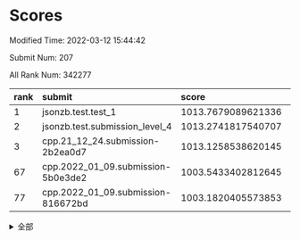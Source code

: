 # Scores

Modified Time: 2022-03-12 15:44:42

Submit Num: 207

All Rank Num: 342277

| rank |               submit               |       score        |       sigma        | pk_num |
| :--- | :--------------------------------- | :----------------- | :----------------- | :----- |
| 1    | jsonzb.test.test_1                 | 1013.7679089621336 | 0.7990103982435629 | 6616   |
| 2    | jsonzb.test.submission_level_4     | 1013.2741817540707 | 0.8124549332519101 | 6615   |
| 3    | cpp.21_12_24.submission-2b2ea0d7   | 1013.1258538620145 | 0.7915544850272316 | 6624   |
| 67   | cpp.2022_01_09.submission-5b0e3de2 | 1003.5433402812645 | 0.7094338222521812 | 6615   |
| 77   | cpp.2022_01_09.submission-816672bd | 1003.1820405573853 | 0.7106193147436142 | 6613   |


<details>
<summary>全部</summary>

| rank |                 submit                 |       score        |       sigma        | pk_num |
| :--- | :------------------------------------- | :----------------- | :----------------- | :----- |
| 1    | jsonzb.test.test_1                     | 1013.7679089621336 | 0.7990103982435629 | 6616   |
| 2    | jsonzb.test.submission_level_4         | 1013.2741817540707 | 0.8124549332519101 | 6615   |
| 3    | cpp.21_12_24.submission-2b2ea0d7       | 1013.1258538620145 | 0.7915544850272316 | 6624   |
| 4    | gobigger.level_3.submission_level_3_5  | 1012.5297799881763 | 0.7823271997273643 | 6611   |
| 5    | gobigger.level_3.submission_level_3_27 | 1011.3962309540557 | 0.7870951668449722 | 6612   |
| 6    | gobigger.level_3.submission_level_3_36 | 1011.3786892365409 | 0.7731278010607667 | 6614   |
| 7    | gobigger.level_3.submission_level_3_18 | 1011.298862581503  | 0.7643470146475331 | 6610   |
| 8    | gobigger.level_3.submission_level_3_2  | 1011.2689619450774 | 0.7505955901946835 | 6613   |
| 9    | gobigger.level_3.submission_level_3_3  | 1011.107488494419  | 0.7630781129859378 | 6615   |
| 10   | gobigger.level_3.submission_level_3_19 | 1010.9808370669328 | 0.7751285873649179 | 6612   |
| 11   | gobigger.level_3.submission_level_3_10 | 1010.8364066804903 | 0.760450304925848  | 6611   |
| 12   | gobigger.level_3.submission_level_3_7  | 1010.778664286982  | 0.7751231952061121 | 6612   |
| 13   | gobigger.level_3.submission_level_3_46 | 1010.7562585993044 | 0.7523418782362518 | 6606   |
| 14   | gobigger.level_3.submission_level_3_32 | 1010.7476875145719 | 0.7616535073482603 | 6619   |
| 15   | gobigger.level_3.submission_level_3_24 | 1010.7399709524614 | 0.7747764482219115 | 6615   |
| 16   | gobigger.level_3.submission_level_3_6  | 1010.7036235709661 | 0.7690818289561819 | 6619   |
| 17   | gobigger.level_3.submission_level_3_9  | 1010.691463292922  | 0.7381645880270843 | 6611   |
| 18   | gobigger.level_3.submission_level_3_48 | 1010.6215180573458 | 0.7694811872418964 | 6614   |
| 19   | gobigger.level_3.submission_level_3_42 | 1010.6182463205387 | 0.7814760336133124 | 6606   |
| 20   | gobigger.level_3.submission_level_3_16 | 1010.60191313697   | 0.7654806178913414 | 6615   |
| 21   | gobigger.level_3.submission_level_3_14 | 1010.4936468369513 | 0.7683822540443394 | 6615   |
| 22   | gobigger.level_3.submission_level_3_21 | 1010.4498542780268 | 0.775072941939772  | 6617   |
| 23   | gobigger.level_3.submission_level_3_41 | 1010.3824013134022 | 0.7821195602476051 | 6616   |
| 24   | gobigger.level_3.submission_level_3_23 | 1010.3073236392049 | 0.7674928848596879 | 6615   |
| 25   | gobigger.level_3.submission_level_3_30 | 1010.216425450435  | 0.7675510466756809 | 6621   |
| 26   | gobigger.level_3.submission_level_3_47 | 1010.0818609686477 | 0.7369072370012729 | 6615   |
| 27   | gobigger.level_3.submission_level_3_34 | 1009.9964241424528 | 0.7486297219781975 | 6612   |
| 28   | gobigger.level_3.submission_level_3_13 | 1009.9392253252602 | 0.7508009741869653 | 6612   |
| 29   | gobigger.level_3.submission_level_3_39 | 1009.9045272388934 | 0.7778727278710703 | 6616   |
| 30   | gobigger.level_3.submission_level_3_45 | 1009.8330396749046 | 0.7714574218585718 | 6613   |
| 31   | gobigger.level_3.submission_level_3_20 | 1009.8163051055246 | 0.763222952611892  | 6618   |
| 32   | gobigger.level_3.submission_level_3_22 | 1009.7384158855743 | 0.7538759207496303 | 6613   |
| 33   | gobigger.level_3.submission_level_3_15 | 1009.7026691884464 | 0.7511127310567968 | 6614   |
| 34   | gobigger.level_3.submission_level_3_25 | 1009.6361817472033 | 0.7498969495127985 | 6609   |
| 35   | gobigger.level_3.submission_level_3_11 | 1009.5924623725189 | 0.7568633003132835 | 6610   |
| 36   | gobigger.level_3.submission_level_3_49 | 1009.5888793470117 | 0.7592321987168811 | 6616   |
| 37   | gobigger.level_3.submission_level_3_17 | 1009.5840950814883 | 0.7408107869761132 | 6616   |
| 38   | gobigger.level_3.submission_level_3_0  | 1009.5709756725963 | 0.7498517235850831 | 6612   |
| 39   | gobigger.level_3.submission_level_3_4  | 1009.5287409134891 | 0.7526475502112191 | 6611   |
| 40   | gobigger.level_3.submission_level_3_1  | 1009.5007566202443 | 0.7502831924188115 | 6612   |
| 41   | gobigger.level_3.submission_level_3_37 | 1009.4877242853669 | 0.7850770460677798 | 6615   |
| 42   | gobigger.level_3.submission_level_3_29 | 1009.4504869350728 | 0.7634809819696132 | 6618   |
| 43   | gobigger.level_3.submission_level_3_26 | 1009.4195426848353 | 0.7455699581501265 | 6614   |
| 44   | gobigger.level_3.submission_level_3_43 | 1009.3741694510825 | 0.771119221267195  | 6614   |
| 45   | gobigger.level_3.submission_level_3_35 | 1009.3668361813075 | 0.7294617764222875 | 6615   |
| 46   | gobigger.level_3.submission_level_3_28 | 1009.3454820929683 | 0.7424695504253965 | 6616   |
| 47   | gobigger.level_3.submission_level_3_31 | 1009.323944441729  | 0.75722546494512   | 6613   |
| 48   | gobigger.level_3.submission_level_3_38 | 1009.2746982698895 | 0.7270397144209456 | 6611   |
| 49   | gobigger.level_3.submission_level_3_8  | 1009.2250461841346 | 0.7444408161167428 | 6613   |
| 50   | gobigger.level_3.submission_level_3_44 | 1008.5925627541978 | 0.7589185709248463 | 6617   |
| 51   | gobigger.level_3.submission_level_3_12 | 1008.4428199330654 | 0.7493464483393034 | 6613   |
| 52   | gobigger.level_3.submission_level_3_33 | 1008.3748011368142 | 0.752820665745911  | 6613   |
| 53   | gobigger.level_3.submission_level_3_40 | 1008.3372501201738 | 0.7587116125032543 | 6619   |
| 54   | gobigger.level_1.submission_level_1_29 | 1005.0479809898555 | 0.7380756012734679 | 6606   |
| 55   | gobigger.level_1.submission_level_1_37 | 1004.4433029664951 | 0.7053796020418982 | 6616   |
| 56   | gobigger.level_1.submission_level_1_31 | 1004.4317139329515 | 0.7071282288596978 | 6615   |
| 57   | gobigger.level_1.submission_level_1_3  | 1004.2391771920949 | 0.718801324775775  | 6615   |
| 58   | gobigger.level_1.submission_level_1_1  | 1003.872758945803  | 0.7214322628855361 | 6612   |
| 59   | gobigger.level_1.submission_level_1_48 | 1003.8592783295769 | 0.7186516093066695 | 6616   |
| 60   | gobigger.level_1.submission_level_1_13 | 1003.8449991743097 | 0.7168260319731917 | 6615   |
| 61   | gobigger.level_1.submission_level_1_39 | 1003.7433007677603 | 0.7156064891233195 | 6618   |
| 62   | gobigger.level_1.submission_level_1_19 | 1003.7345109624795 | 0.7221928418768565 | 6616   |
| 63   | gobigger.level_1.submission_level_1_35 | 1003.7232835281624 | 0.7031328329005738 | 6615   |
| 64   | gobigger.level_1.submission_level_1_16 | 1003.6831774224654 | 0.7202166882794051 | 6617   |
| 65   | gobigger.level_1.submission_level_1_28 | 1003.6439429068737 | 0.7248557713160569 | 6609   |
| 66   | gobigger.level_1.submission_level_1_45 | 1003.6268044547256 | 0.7049161360898789 | 6614   |
| 67   | cpp.2022_01_09.submission-5b0e3de2     | 1003.5433402812645 | 0.7094338222521812 | 6615   |
| 68   | gobigger.level_1.submission_level_1_49 | 1003.5230139740567 | 0.729246748452502  | 6614   |
| 69   | gobigger.level_1.submission_level_1_47 | 1003.5126910692105 | 0.712799361840006  | 6613   |
| 70   | gobigger.level_1.submission_level_1_34 | 1003.4915322408866 | 0.7161880728470726 | 6613   |
| 71   | gobigger.level_1.submission_level_1_0  | 1003.3947533080408 | 0.7169998437339521 | 6615   |
| 72   | gobigger.level_1.submission_level_1_8  | 1003.3339674435965 | 0.717929413758544  | 6620   |
| 73   | gobigger.level_1.submission_level_1_17 | 1003.3263645606115 | 0.7174245502649086 | 6612   |
| 74   | gobigger.level_1.submission_level_1_11 | 1003.291994157655  | 0.7227560613051011 | 6610   |
| 75   | gobigger.level_1.submission_level_1_2  | 1003.241744547778  | 0.7079380664840506 | 6616   |
| 76   | gobigger.level_1.submission_level_1_44 | 1003.2181912240901 | 0.7063992055324891 | 6614   |
| 77   | cpp.2022_01_09.submission-816672bd     | 1003.1820405573853 | 0.7106193147436142 | 6613   |
| 78   | gobigger.level_1.submission_level_1_24 | 1003.1126157919355 | 0.722650021657031  | 6616   |
| 79   | gobigger.level_1.submission_level_1_30 | 1003.1109230566375 | 0.7271495788712247 | 6617   |
| 80   | gobigger.level_1.submission_level_1_46 | 1003.0985751484975 | 0.7201105624846762 | 6611   |
| 81   | gobigger.level_1.submission_level_1_6  | 1003.0876435182728 | 0.7230310749373162 | 6615   |
| 82   | gobigger.level_1.submission_level_1_41 | 1003.0475439650894 | 0.7125452982499222 | 6619   |
| 83   | gobigger.level_1.submission_level_1_36 | 1003.0005903848016 | 0.7098449909322215 | 6617   |
| 84   | gobigger.level_1.submission_level_1_21 | 1002.9875354121441 | 0.7116580577929995 | 6613   |
| 85   | gobigger.level_1.submission_level_1_14 | 1002.9477499149006 | 0.7130712697502999 | 6613   |
| 86   | gobigger.level_1.submission_level_1_33 | 1002.9073982852121 | 0.7157557132969334 | 6617   |
| 87   | gobigger.level_1.submission_level_1_43 | 1002.887678404164  | 0.7260731665101727 | 6616   |
| 88   | gobigger.level_1.submission_level_1_22 | 1002.78467832217   | 0.7065161734472237 | 6614   |
| 89   | gobigger.level_1.submission_level_1_27 | 1002.7552965389092 | 0.7077160877730794 | 6616   |
| 90   | gobigger.level_1.submission_level_1_5  | 1002.7180569034341 | 0.7173089413974671 | 6614   |
| 91   | gobigger.level_1.submission_level_1_26 | 1002.6878829880112 | 0.7091253507877124 | 6614   |
| 92   | gobigger.level_1.submission_level_1_25 | 1002.6608203603449 | 0.7164976543606713 | 6620   |
| 93   | gobigger.level_1.submission_level_1_9  | 1002.6461229923617 | 0.7045846031561764 | 6611   |
| 94   | gobigger.level_1.submission_level_1_42 | 1002.5931867424472 | 0.7156085209480105 | 6611   |
| 95   | gobigger.level_1.submission_level_1_7  | 1002.548819022528  | 0.6960607046175938 | 6621   |
| 96   | gobigger.level_1.submission_level_1_23 | 1002.4781442097808 | 0.7098281299011517 | 6616   |
| 97   | gobigger.level_1.submission_level_1_4  | 1002.4311344582679 | 0.7054061111963641 | 6614   |
| 98   | gobigger.level_1.submission_level_1_40 | 1002.3730338215285 | 0.7184872679411239 | 6614   |
| 99   | gobigger.level_1.submission_level_1_18 | 1002.3537238064922 | 0.713919435728798  | 6612   |
| 100  | gobigger.level_1.submission_level_1_32 | 1002.316573923319  | 0.7165445165602504 | 6616   |
| 101  | gobigger.level_1.submission_level_1_10 | 1002.2916928654043 | 0.7178604553508335 | 6617   |
| 102  | gobigger.level_1.submission_level_1_15 | 1002.2424894746918 | 0.709737813035727  | 6611   |
| 103  | gobigger.level_1.submission_level_1_12 | 1002.0733848710186 | 0.7113740393061576 | 6616   |
| 104  | gobigger.level_1.submission_level_1_38 | 1002.0680858932562 | 0.7240905829061498 | 6608   |
| 105  | gobigger.level_1.submission_level_1_20 | 1001.9920109730648 | 0.7223428822160343 | 6611   |
| 106  | gobigger.random.submission_random_17   | 998.0682881940206  | 0.7054958837739471 | 6614   |
| 107  | gobigger.random.submission_random_35   | 997.6012435816921  | 0.7128199893517031 | 6615   |
| 108  | gobigger.random.submission_random_42   | 997.3132978911051  | 0.7169337979146081 | 6613   |
| 109  | gobigger.random.submission_random_15   | 997.302051132715   | 0.7035243270389838 | 6614   |
| 110  | gobigger.random.submission_random_39   | 997.150682912781   | 0.7175787547132951 | 6616   |
| 111  | gobigger.random.submission_random_11   | 997.0384241301997  | 0.7000285845711506 | 6611   |
| 112  | gobigger.random.submission_random_34   | 997.0307942082854  | 0.715852259819614  | 6615   |
| 113  | gobigger.random.submission_random_16   | 996.8604745987902  | 0.7085498167148321 | 6616   |
| 114  | gobigger.random.submission_random_41   | 996.8580270693859  | 0.7023285253784539 | 6615   |
| 115  | gobigger.random.submission_random_21   | 996.7626941464777  | 0.7190088559508728 | 6611   |
| 116  | gobigger.random.submission_random_9    | 996.7120777766795  | 0.696799325452548  | 6612   |
| 117  | gobigger.random.submission_random_25   | 996.6090735525224  | 0.7074165966258615 | 6613   |
| 118  | gobigger.random.submission_random_7    | 996.5541595874107  | 0.7065970515093394 | 6617   |
| 119  | gobigger.random.submission_random_43   | 996.4425195802778  | 0.7131474445880074 | 6617   |
| 120  | gobigger.random.submission_random_40   | 996.4379482368656  | 0.7003652113790289 | 6616   |
| 121  | gobigger.random.submission_random_31   | 996.4155086866956  | 0.7059165404780458 | 6609   |
| 122  | gobigger.random.submission_random_27   | 996.391183127191   | 0.7010767097133827 | 6610   |
| 123  | gobigger.random.submission_random_32   | 996.3494608289666  | 0.7192244636241434 | 6611   |
| 124  | gobigger.random.submission_random_38   | 996.3258070317703  | 0.7084207993647766 | 6613   |
| 125  | gobigger.random.submission_random_18   | 996.223327119593   | 0.7156456191790764 | 6615   |
| 126  | gobigger.random.submission_random_29   | 996.203773563236   | 0.7009452716250784 | 6612   |
| 127  | gobigger.random.submission_random_37   | 996.1172604960727  | 0.6994771735709905 | 6611   |
| 128  | gobigger.random.submission_random_44   | 996.0888119183387  | 0.7156023725700872 | 6612   |
| 129  | gobigger.random.submission_random_48   | 996.0048763609174  | 0.7128063276614827 | 6613   |
| 130  | gobigger.random.submission_random_20   | 996.0045781790337  | 0.7183248176102354 | 6613   |
| 131  | gobigger.random.submission_random_10   | 995.995605724558   | 0.7042816747526092 | 6610   |
| 132  | gobigger.random.submission_random_3    | 995.966633726217   | 0.7050592316832779 | 6618   |
| 133  | gobigger.random.submission_random_14   | 995.8358852489307  | 0.7133035632321703 | 6615   |
| 134  | gobigger.random.submission_random_4    | 995.8319340792905  | 0.7000354075019238 | 6609   |
| 135  | gobigger.random.submission_random_49   | 995.7684405911585  | 0.7236394837908605 | 6620   |
| 136  | gobigger.random.submission_random_6    | 995.7212994030397  | 0.7048841530989411 | 6611   |
| 137  | gobigger.random.submission_random_24   | 995.6968006487587  | 0.7075160070992849 | 6610   |
| 138  | gobigger.random.submission_random_28   | 995.6934501431489  | 0.7155571720999777 | 6612   |
| 139  | gobigger.random.submission_random_45   | 995.6656508034782  | 0.712245774963334  | 6614   |
| 140  | gobigger.random.submission_random_36   | 995.6421768069038  | 0.7055650464775323 | 6612   |
| 141  | gobigger.random.submission_random_33   | 995.6404568547703  | 0.7078245132866848 | 6611   |
| 142  | gobigger.random.submission_random_26   | 995.6081572934596  | 0.7225675794365958 | 6618   |
| 143  | gobigger.random.submission_random_2    | 995.5896156530733  | 0.7169646684996384 | 6610   |
| 144  | gobigger.random.submission_random_5    | 995.4547942839788  | 0.712625933776493  | 6615   |
| 145  | gobigger.random.submission_random_13   | 995.4453992336229  | 0.7154068464414937 | 6610   |
| 146  | gobigger.random.submission_random_12   | 995.2672942564797  | 0.7263719847913935 | 6613   |
| 147  | gobigger.random.submission_random_47   | 995.256152226094   | 0.7299472882669982 | 6611   |
| 148  | gobigger.random.submission_random_30   | 995.2560826359633  | 0.7001258124568848 | 6619   |
| 149  | gobigger.random.submission_random_8    | 995.2445479573329  | 0.7140402197174583 | 6614   |
| 150  | gobigger.random.submission_random_19   | 995.214678281087   | 0.6980716448262204 | 6614   |
| 151  | gobigger.random.submission_random_0    | 995.1576842734418  | 0.7208749135558526 | 6613   |
| 152  | gobigger.random.submission_random_23   | 995.067903323527   | 0.7179615712349292 | 6612   |
| 153  | gobigger.random.submission_random_1    | 994.9388620979361  | 0.7021436082429161 | 6621   |
| 154  | gobigger.random.submission_random_46   | 994.9090348597282  | 0.7137153999028614 | 6613   |
| 155  | gobigger.random.submission_random_22   | 994.6974636892064  | 0.6947628604641749 | 6606   |
| 156  | gobigger.level_2.submission_level_2_17 | 993.8859961989135  | 0.7448239816116672 | 6613   |
| 157  | gobigger.level_2.submission_level_2_45 | 993.8026661485293  | 0.7371780685353966 | 6613   |
| 158  | gobigger.level_2.submission_level_2_21 | 993.6147406241466  | 0.7159986345224383 | 6618   |
| 159  | gobigger.level_2.submission_level_2_14 | 993.5005603481433  | 0.7575104097422152 | 6615   |
| 160  | gobigger.level_2.submission_level_2_3  | 993.4667133001586  | 0.7202496411943581 | 6612   |
| 161  | gobigger.level_2.submission_level_2_0  | 993.1540071726347  | 0.7314023291676919 | 6615   |
| 162  | gobigger.level_2.submission_level_2_49 | 993.1041559311324  | 0.7520365133901931 | 6615   |
| 163  | gobigger.level_2.submission_level_2_25 | 993.0748545649285  | 0.7519110785656233 | 6613   |
| 164  | gobigger.level_2.submission_level_2_12 | 993.028453504657   | 0.7357730997698788 | 6613   |
| 165  | gobigger.level_2.submission_level_2_38 | 992.9988732727229  | 0.7175277485109912 | 6614   |
| 166  | gobigger.level_2.submission_level_2_33 | 992.985020723756   | 0.7386123885930996 | 6619   |
| 167  | gobigger.level_2.submission_level_2_24 | 992.939301225858   | 0.748054938208582  | 6611   |
| 168  | gobigger.level_2.submission_level_2_19 | 992.9387408820312  | 0.7464899732461725 | 6617   |
| 169  | gobigger.level_2.submission_level_2_43 | 992.8249887536267  | 0.7367529812950125 | 6613   |
| 170  | gobigger.level_2.submission_level_2_9  | 992.7517619177011  | 0.7593327530699546 | 6619   |
| 171  | gobigger.level_2.submission_level_2_2  | 992.7279274643886  | 0.7433591089446623 | 6617   |
| 172  | gobigger.level_2.submission_level_2_23 | 992.7072445117426  | 0.7452648896870812 | 6615   |
| 173  | gobigger.level_2.submission_level_2_47 | 992.7065806529808  | 0.7552998656818076 | 6613   |
| 174  | gobigger.level_2.submission_level_2_6  | 992.5181985174974  | 0.7393992962691879 | 6617   |
| 175  | gobigger.level_2.submission_level_2_35 | 992.517983964472   | 0.728266805502309  | 6611   |
| 176  | gobigger.level_2.submission_level_2_5  | 992.4204999698372  | 0.7511668674690695 | 6620   |
| 177  | gobigger.level_2.submission_level_2_10 | 992.4143616452739  | 0.7491037835122353 | 6610   |
| 178  | gobigger.level_2.submission_level_2_8  | 992.3943546960952  | 0.7590191646188534 | 6611   |
| 179  | gobigger.level_2.submission_level_2_16 | 992.3220618395468  | 0.7413008430998747 | 6613   |
| 180  | gobigger.level_2.submission_level_2_31 | 992.2516906362001  | 0.7492129148904899 | 6619   |
| 181  | gobigger.level_2.submission_level_2_48 | 992.1752100338009  | 0.7540360484024211 | 6619   |
| 182  | gobigger.level_2.submission_level_2_42 | 992.146051220599   | 0.7474246034765798 | 6610   |
| 183  | gobigger.level_2.submission_level_2_41 | 992.1321509835195  | 0.7465337712564377 | 6611   |
| 184  | gobigger.level_2.submission_level_2_4  | 992.1136183354289  | 0.7410909293290784 | 6616   |
| 185  | gobigger.level_2.submission_level_2_34 | 992.0170196831871  | 0.7429433493514317 | 6616   |
| 186  | gobigger.level_2.submission_level_2_15 | 991.8988959054129  | 0.7531682334834912 | 6614   |
| 187  | gobigger.level_2.submission_level_2_26 | 991.8737982468022  | 0.7440803878557141 | 6615   |
| 188  | gobigger.level_2.submission_level_2_39 | 991.8347925196304  | 0.7496799500633266 | 6622   |
| 189  | gobigger.level_2.submission_level_2_27 | 991.833580635705   | 0.7382354704468003 | 6612   |
| 190  | gobigger.level_2.submission_level_2_30 | 991.7513672382978  | 0.7290115908694107 | 6612   |
| 191  | gobigger.level_2.submission_level_2_18 | 991.709354014487   | 0.7494339590867455 | 6618   |
| 192  | gobigger.level_2.submission_level_2_7  | 991.5590496061312  | 0.7419440322435938 | 6614   |
| 193  | gobigger.level_2.submission_level_2_44 | 991.3635674648581  | 0.7705832591666523 | 6615   |
| 194  | gobigger.level_2.submission_level_2_20 | 991.3347813292655  | 0.7479558236484622 | 6610   |
| 195  | gobigger.level_2.submission_level_2_11 | 991.3040849224959  | 0.7392716612341654 | 6616   |
| 196  | gobigger.level_2.submission_level_2_37 | 991.2129440129885  | 0.7696567507906982 | 6616   |
| 197  | gobigger.level_2.submission_level_2_29 | 991.1939605527458  | 0.7374324688996599 | 6608   |
| 198  | gobigger.level_2.submission_level_2_40 | 991.1341324607217  | 0.7459443548525764 | 6611   |
| 199  | gobigger.level_2.submission_level_2_32 | 991.123073692787   | 0.7586895342529552 | 6612   |
| 200  | gobigger.level_2.submission_level_2_1  | 990.9328477980799  | 0.7677125221666807 | 6612   |
| 201  | gobigger.level_2.submission_level_2_13 | 990.8625310356713  | 0.7562543702503347 | 6615   |
| 202  | gobigger.level_2.submission_level_2_28 | 990.8120223905003  | 0.75420097965364   | 6618   |
| 203  | gobigger.level_2.submission_level_2_22 | 990.6228417798967  | 0.7759439235480393 | 6615   |
| 204  | gobigger.level_2.submission_level_2_36 | 990.2556903863289  | 0.7539875221925764 | 6610   |
| 205  | gobigger.level_2.submission_level_2_46 | 989.1791057704452  | 0.78285160356555   | 6613   |
| 206  | gobigger.none.submission_none_1        | 977.7674421563546  | 1.2757922348392652 | 6619   |
| 207  | gobigger.none.submission_none_0        | 977.0666256401707  | 1.3830709794533593 | 6618   |

</details>